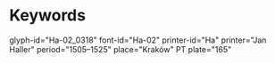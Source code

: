 # Keywords
glyph-id="Ha-02_0318"
font-id="Ha-02"
printer-id="Ha"
printer="Jan Haller"
period="1505–1525"
place="Kraków"
PT plate="165"
